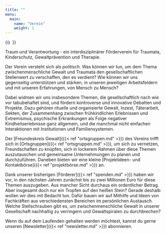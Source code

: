 ```yaml
---
title: ""
menu:
  main:
    name: "Verein"
    weight: 1
---
```


{{<image float="right" width="11em" frame="false" src="logo-die-cut.webp" class="logo" alt="Logo" >}}

Traum und Verantwortung - ein interdisziplinärer Förderverein für Traumata, Kinderschutz, Gewaltprävention und Therapie.

Der Verein versteht sich als *politisch*. Was können wir tun, um dem Thema zwischenmenschliche Gewalt und Traumata den gesellschaftlichen Stellenwert zu verschaffen, den es verdient? Wie können wir uns gegenseitig unterstützen und stärken, in unseren jeweiligen Arbeitsfeldern und mit unseren Erfahrungen, von Mensch zu Mensch?

Dabei widmen wir uns insbesondere Themen, die gesellschaftlich nach wie vor tabubehaftet sind, und fördern kontroverse und innovative Debatten und Projekte. Dazu gehören rituelle und organisierte Gewalt, Inzest, Täterarbeit, Sekten, der Zusammenhang zwischen frühkindlichen Erlebnissen und Extremismus, psychische Erkrankungen als Folge negativer Kindheitserlebnisse ganz allgemein, und die manchmal nicht einfachen Interaktionen mit Institutionen und Familiensystemen.

Der [Freundeskreis Gewalt]({{< ref "ortsgruppen.md" >}}) des Vereins trifft sich in [Ortsgruppen]({{< ref "ortsgruppen.md" >}}), um sich zu vernetzen, Freundschaften zu knüpfen, sich in lockerem Rahmen über diese Themen auszutauschen und gemeinsame Unternehmungen zu planen und durchzuführen. Daneben bieten wir eine kleine [Projektideen- und Kontaktbörse]({{< ref "projektbörse.md" >}}) an.

Dank unserer bisherigen [Förderer]({{< ref "spenden.md" >}}) haben wir vor, in den nächsten Jahren zunächst bis zu zwei Millionen Euro für diese Themen auszugeben. Aus mancher Sicht durchaus ein ordentlicher Betrag. Aber insgesamt doch nur ein Tropfen auf den heißen Stein? Gerade deshalb wollen wir dies mit Bedacht tun. Dafür bauen wir auf Mithilfe und Ideen von Fachkräften aus verschiedensten Bereichen im persönlichen Austausch. Welche Stellschrauben gibt es, um zwischenmenschliche Gewalt in unserer Gesellschaft nachhaltig zu verringern und Gewaltspiralen zu durchbrechen?

Wenn du auf dem Laufenden gehalten werden möchtest, kannst du gerne unseren [Newsletter]({{< ref "newsletter.md" >}}) abonnieren. 
